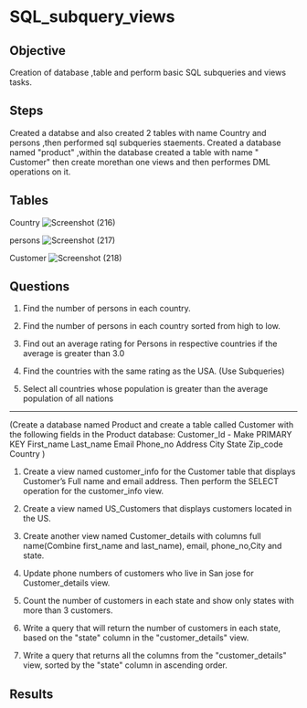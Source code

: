 # SQL_subquery_views

## Objective

Creation of database ,table and perform basic SQL subqueries and views tasks.
## Steps

Created a databse and also created 2 tables with name Country and persons ,then performed sql subqueries staements.
Created a database named "product" ,within the database created a table with name " Customer" then create morethan one views and then performes DML operations on it.

## Tables
Country
![Screenshot (216)](https://github.com/user-attachments/assets/90f17119-6421-4fd3-8ce8-c819681206ff)

persons
![Screenshot (217)](https://github.com/user-attachments/assets/1a34493f-7158-4b9d-90c0-52f2a71a3c5e)

Customer
![Screenshot (218)](https://github.com/user-attachments/assets/8dc01971-fa9b-44b7-b4ab-9142501854fa)

## Questions

1. Find the number of persons in each country.
   
2. Find the number of persons in each country sorted from high to low.
   
3. Find out an average rating for Persons in respective countries if the average is greater than 3.0

4. Find the countries with the same rating as the USA. (Use Subqueries)

5. Select all countries whose population is greater than the average population of all nations

-------------------------------------------------------------------------------------------------------------------
(Create a database named Product and create a table called Customer with the following fields in the Product database: Customer_Id - Make PRIMARY KEY First_name Last_name Email Phone_no Address City State Zip_code Country )

1. Create a view named customer_info for the Customer table that displays Customer’s Full name and email address. Then perform the SELECT operation for the customer_info view.

2. Create a view named US_Customers that displays customers located in the US.

3. Create another view named Customer_details with columns full name(Combine first_name and last_name), email, phone_no,City and state.

4. Update phone numbers of customers who live in San jose for Customer_details view.

5. Count the number of customers in each state and show only states with more than 3 customers.

6. Write a query that will return the number of customers in each state, based on the "state" column in the "customer_details" view.

7. Write a query that returns all the columns from the "customer_details" view, sorted by the "state" column in ascending order.

## Results

